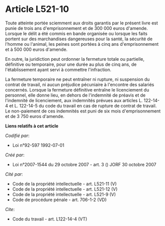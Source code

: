 # Article L521-10

Toute atteinte portée sciemment aux droits garantis par le présent livre est punie de trois ans d'emprisonnement et de 300
000 euros d'amende. Lorsque le délit a été commis en bande organisée ou lorsque les faits portent sur des marchandises
dangereuses pour la santé, la sécurité de l'homme ou l'animal, les peines sont portées à cinq ans d'emprisonnement et à 500
000 euros d'amende. 

En outre, la juridiction peut ordonner la fermeture totale ou partielle, définitive ou temporaire, pour une durée au plus de
cinq ans, de l'établissement ayant servi à commettre l'infraction. 

La fermeture temporaire ne peut entraîner ni rupture, ni suspension du contrat de travail, ni aucun préjudice pécuniaire à
l'encontre des salariés concernés. Lorsque la fermeture définitive entraîne le licenciement du personnel, elle donne lieu, en
dehors de l'indemnité de préavis et de l'indemnité de licenciement, aux indemnités prévues aux articles L. 122-14-4 et L.
122-14-5 du code du travail en cas de rupture de contrat de travail. Le non-paiement de ces indemnités est puni de six mois
d'emprisonnement et de 3 750 euros d'amende.

**Liens relatifs à cet article**

_Codifié par_:

  - Loi n°92-597 1992-07-01

_Créé par_:

  - Loi n°2007-1544 du 29 octobre 2007 - art. 3 () JORF 30 octobre 2007

_Cité par_:

  - Code de la propriété intellectuelle - art. L521-11 (V)
  - Code de la propriété intellectuelle - art. L521-12 (V)
  - Code de la propriété intellectuelle - art. L521-9 (V)
  - Code de procédure pénale - art. 706-1-2 (VD)

_Cite_:

  - Code du travail - art. L122-14-4 (VT)
